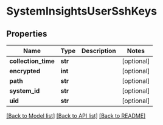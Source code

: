 # SystemInsightsUserSshKeys

## Properties
Name | Type | Description | Notes
------------ | ------------- | ------------- | -------------
**collection_time** | **str** |  | [optional] 
**encrypted** | **int** |  | [optional] 
**path** | **str** |  | [optional] 
**system_id** | **str** |  | [optional] 
**uid** | **str** |  | [optional] 

[[Back to Model list]](../README.md#documentation-for-models) [[Back to API list]](../README.md#documentation-for-api-endpoints) [[Back to README]](../README.md)

